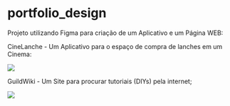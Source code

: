 # portfolio_design

Projeto utilizando Figma para criação de um Aplicativo e um Página WEB:

CineLanche - Um Aplicativo para o espaço de compra de lanches em um Cinema:

<p>
<img src="https://github.com/victorfxz/portfolio_design/blob/main/Fluxo/CineLanche.gif?raw=true" />
</p>
  
GuildWiki - Um Site para procurar tutoriais (DIYs) pela internet;

<p>
<img src="https://github.com/victorfxz/portfolio_design/blob/main/Fluxo/DIY.gif?raw=true" />
</p>
